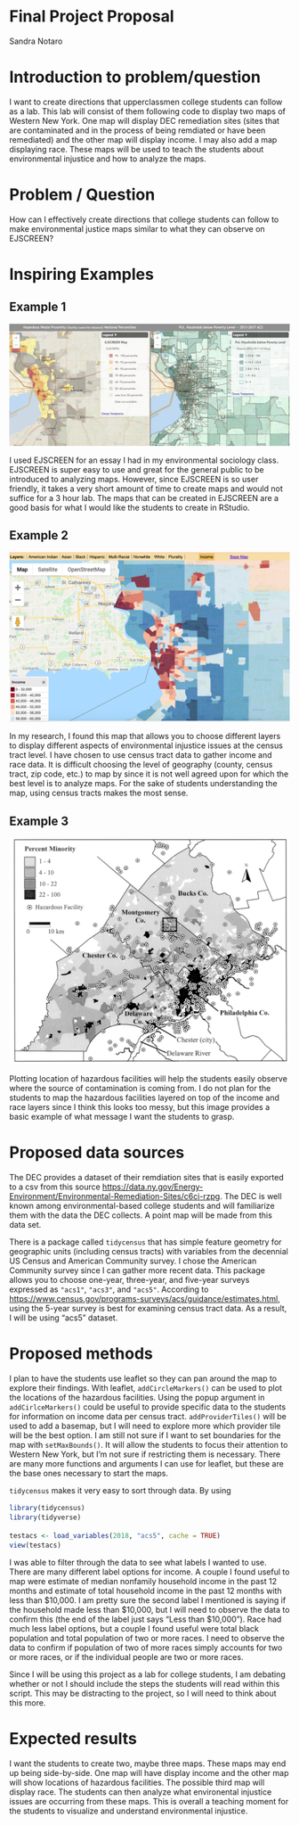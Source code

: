 Final Project Proposal
================
Sandra Notaro

# Introduction to problem/question

I want to create directions that upperclassmen college students can
follow as a lab. This lab will consist of them following code to display
two maps of Western New York. One map will display DEC remediation sites
(sites that are contaminated and in the process of being remdiated or
have been remediated) and the other map will display income. I may also
add a map displaying race. These maps will be used to teach the students
about environmental injustice and how to analyze the maps.

# Problem / Question

How can I effectively create directions that college students can follow
to make environmental justice maps similar to what they can observe on
EJSCREEN?

# Inspiring Examples

## Example 1

![](EJSCREEN_Example.png)

I used EJSCREEN for an essay I had in my environmental sociology class.
EJSCREEN is super easy to use and great for the general public to be
introduced to analyzing maps. However, since EJSCREEN is so user
friendly, it takes a very short amount of time to create maps and would
not suffice for a 3 hour lab. The maps that can be created in EJSCREEN
are a good basis for what I would like the students to create in
RStudio.

## Example 2

![](Justice_Map_Income.png)

In my research, I found this map that allows you to choose different
layers to display different aspects of environmental injustice issues at
the census tract level. I have chosen to use census tract data to gather
income and race data. It is difficult choosing the level of geography
(county, census tract, zip code, etc.) to map by since it is not well
agreed upon for which the best level is to analyze maps. For the sake of
students understanding the map, using census tracts makes the most
sense.

## Example 3

![](PA_Map_copy.png)

Plotting location of hazardous facilities will help the students easily
observe where the source of contamination is coming from. I do not plan
for the students to map the hazardous facilities layered on top of the
income and race layers since I think this looks too messy, but this
image provides a basic example of what message I want the students to
grasp.

# Proposed data sources

The DEC provides a dataset of their remdiation sites that is easily
exported to a csv from this source
<https://data.ny.gov/Energy-Environment/Environmental-Remediation-Sites/c6ci-rzpg>.
The DEC is well known among environmental-based college students and
will familiarize them with the data the DEC collects. A point map will
be made from this data set.

There is a package called `tidycensus` that has simple feature geometry
for geographic units (including census tracts) with variables from the
decennial US Census and American Community survey. I chose the American
Community survey since I can gather more recent data. This package
allows you to choose one-year, three-year, and five-year surveys
expressed as `"acs1"`, `"acs3"`, and `"acs5"`. According to
<https://www.census.gov/programs-surveys/acs/guidance/estimates.html>,
using the 5-year survey is best for examining census tract data. As a
result, I will be using “acs5” dataset.

# Proposed methods

I plan to have the students use leaflet so they can pan around the map
to explore their findings. With leaflet, `addCircleMarkers()` can be
used to plot the locations of the hazardous facilities. Using the popup
argument in `addCirlceMarkers()` could be useful to provide specific
data to the students for information on income data per census tract.
`addProviderTiles()` will be used to add a basemap, but I will need to
explore more which provider tile will be the best option. I am still not
sure if I want to set boundaries for the map with `setMaxBounds()`. It
will allow the students to focus their attention to Western New York,
but I’m not sure if restricting them is necessary. There are many more
functions and arguments I can use for leaflet, but these are the base
ones necessary to start the maps.

`tidycensus` makes it very easy to sort through data. By using

``` r
library(tidycensus)
library(tidyverse)

testacs <- load_variables(2018, "acs5", cache = TRUE)
view(testacs)
```

I was able to filter through the data to see what labels I wanted to
use. There are many different label options for income. A couple I found
useful to map were estimate of median nonfamily household income in the
past 12 months and estimate of total household income in the past 12
months with less than $10,000. I am pretty sure the second label I
mentioned is saying if the household made less than $10,000, but I will
need to observe the data to confirm this (the end of the label just says
“Less than $10,000”). Race had much less label options, but a couple I
found useful were total black population and total population of two or
more races. I need to observe the data to confirm if population of two
of more races simply accounts for two or more races, or if the
individual people are two or more races.

Since I will be using this project as a lab for college students, I am
debating whether or not I should include the steps the students will
read within this script. This may be distracting to the project, so I
will need to think about this more.

# Expected results

I want the students to create two, maybe three maps. These maps may end
up being side-by-side. One map will have display income and the other
map will show locations of hazardous facilities. The possible third map
will display race. The students can then analyze what environental
injustice issues are occurring from these maps. This is overall a
teaching moment for the students to visualize and understand
environmental injustice.
